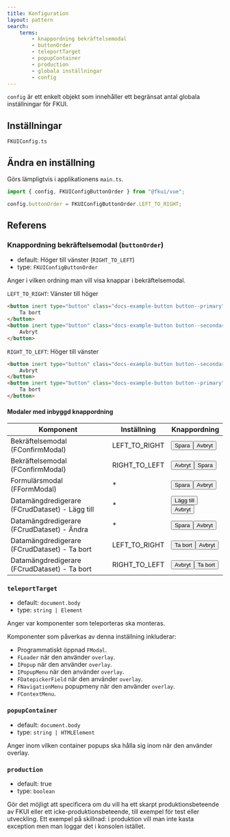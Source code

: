 ```yaml
---
title: Konfiguration
layout: pattern
search:
    terms:
        - knappordning bekräftelsemodal
        - buttonOrder
        - teleportTarget
        - popupContainer
        - production
        - globala inställningar
        - config
---
```


`config` är ett enkelt objekt som innehåller ett begränsat antal globala inställningar för FKUI.

## Inställningar

```import
FKUIConfig.ts
```

## Ändra en inställning

Görs lämpligtvis i applikationens `main.ts`.

```js
import { config, FKUIConfigButtonOrder } from "@fkui/vue";

config.buttonOrder = FKUIConfigButtonOrder.LEFT_TO_RIGHT;
```

## Referens

### Knappordning bekräftelsemodal (`buttonOrder`)

- default: Höger till vänster (`RIGHT_TO_LEFT`)
- type: `FKUIConfigButtonOrder`

Anger i vilken ordning man vill visa knappar i bekräftelsemodal.

`LEFT_TO_RIGHT`: Vänster till höger

```html nomarkup borderless
<button inert type="button" class="docs-example-button button--primary">
    Ta bort
</button>
<button inert type="button" class="docs-example-button button--secondary">
    Avbryt
</button>
```

`RIGHT_TO_LEFT`: Höger till vänster

```html nomarkup borderless
<button inert type="button" class="docs-example-button button--secondary">
    Avbryt
</button>
<button inert type="button" class="docs-example-button button--primary">
    Ta bort
</button>
```

#### Modaler med inbyggd knappordning

| Komponent                                      | Inställning   | Knappordning                                                                                                                                                                        |
| ---------------------------------------------- | ------------- | ----------------------------------------------------------------------------------------------------------------------------------------------------------------------------------- |
| Bekräftelsemodal (FConfirmModal)               | LEFT_TO_RIGHT | <button inert type="button" class="docs-example-button button--primary">Spara</button><button inert type="button" class="docs-example-button button--secondary">Avbryt</button>     |
| Bekräftelsemodal (FConfirmModal)               | RIGHT_TO_LEFT | <button inert type="button" class="docs-example-button button--secondary">Avbryt</button><button inert type="button" class="docs-example-button button--primary">Spara</button>     |
| Formulärsmodal (FFormModal)                    | \*            | <button inert type="button" class="docs-example-button button--primary">Spara</button><button inert type="button" class="docs-example-button button--secondary">Avbryt</button>     |
| Datamängdredigerare (FCrudDataset) - Lägg till | \*            | <button inert type="button" class="docs-example-button button--primary">Lägg till</button><button inert type="button" class="docs-example-button button--secondary">Avbryt</button> |
| Datamängdredigerare (FCrudDataset) - Ändra     | \*            | <button inert type="button" class="docs-example-button button--primary">Spara</button><button inert type="button" class="docs-example-button button--secondary">Avbryt</button>     |
| Datamängdredigerare (FCrudDataset) - Ta bort   | LEFT_TO_RIGHT | <button inert type="button" class="docs-example-button button--primary">Ta bort</button><button inert type="button" class="docs-example-button button--secondary">Avbryt</button>   |
| Datamängdredigerare (FCrudDataset) - Ta bort   | RIGHT_TO_LEFT | <button inert type="button" class="docs-example-button button--secondary">Avbryt</button><button inert type="button" class="docs-example-button button--primary">Ta bort</button>   |

### `teleportTarget`

- default: `document.body`
- type: `string | Element`

Anger var komponenter som teleporteras ska monteras.

Komponenter som påverkas av denna inställning inkluderar:

- Programmatiskt öppnad `FModal`.
- `FLoader` när den använder `overlay`.
- `IPopup` när den använder `overlay`.
- `IPopupMenu` när den använder `overlay`.
- `FDatepickerField` när den använder `overlay`.
- `FNavigationMenu` popupmeny när den använder `overlay`.
- `FContextMenu`.

### `popupContainer`

- default: `document.body`
- type: `string | HTMLElement`

Anger inom vilken container popups ska hålla sig inom när den använder overlay.

### `production`

- default: true
- type: `boolean`

Gör det möjligt att specificera om du vill ha ett skarpt produktionsbeteende av FKUI eller ett icke-produktionsbeteende, till exempel för test eller utveckling.
Ett exempel på skillnad: i produktion vill man inte kasta exception men man loggar det i konsolen istället.
